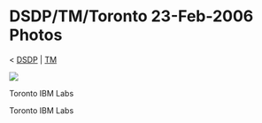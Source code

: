 

DSDP/TM/Toronto 23-Feb-2006 Photos
==================================

< [DSDP](/DSDP "DSDP")‎ | [TM](/DSDP/TM "DSDP/TM")

![](https://raw.githubusercontent.com/wiki/eclipse-datatools/.github/images/300px-Toronto_Feb06_015.jpg)

[](/File:Toronto_Feb06_015.jpg "Enlarge")

Toronto IBM Labs

  
Toronto IBM Labs

